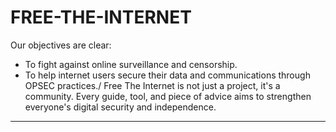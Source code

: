 # FREE-THE-INTERNET

Our objectives are clear:
- To fight against online surveillance and censorship.
- To help internet users secure their data and communications through OPSEC practices./
Free The Internet is not just a project, it's a community. Every guide, tool, and piece of advice aims to strengthen everyone's digital security and independence.







-------------- --------  --------------------------------
